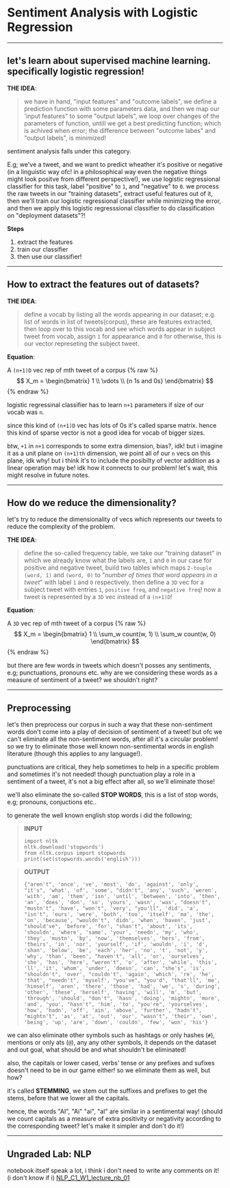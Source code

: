 # Sentiment Analysis with Logistic Regression

_____________________________________________________

## let's learn about supervised machine learning. specifically logistic regression!

**THE IDEA**:
> we have in hand, "input features" and "outcome labels", we define a prediction function with some parameters data, and then we map our 'input features" to some "output labels", we loop over changes of the parameters of function, untill we get a best predicting function; which is achived when error; the difference between "outcome labes" and "output labels", is minimized!

sentiment analysis falls under this category.

E.g;
we've a tweet, and we want to predict wheather it's positive or negative (in a linguistic way ofc! in a           philosophical way even the negative things might look positve from different perspective!), we use logistic regressional classifier for this task, label "positive" to `1`, and "negative" to `0`.
we process the raw tweets in our "training datasets", extract useful features out of it, then we'll train our logistic regressional classifier while minimizing the error, and then we apply this logistic regresssional classifier to do classification on "deployment datasets"?!

**Steps**
1. extract the features
2. train our classifier
3. then use our classifier!

_______________________________________


## How to extract the features out of datasets?

**THE IDEA**:
> define a vocab by listing all the words appearing in our dataset; e.g. list of words in list of tweets(corpus), these are features extracted, then loop over to this vocab and see which words appear in subject tweet from vocab, assign `1` for appearance and `0` for otherwise, this is our vector represeting the subject tweet. 

**Equation**:

A `(n+1)D` vec rep of mth tweet of a corpus
{% raw %}
  $$ X_m = \begin{bmatrix} 1 \\ \vdots \\ {n 1s and 0s} \end{bmatrix} $$
{% endraw %}

logistic regressinal classifier has to learn `n+1` parameters if size of our vocab was `n`. 

since this kind of `(n+1)D` vec has lots of 0s it's called sparse matrix. hence this kind of sparse vector is not a good idea for vocab of bigger sizes.

btw, `+1` in `n+1` corresponds to some extra dimension, bias?, idk! but i imagine it as a unit plane on `(n+1)th` dimension, we point all of our `n` vecs on this plane, idk why! but i think it's to include the posibilty of vector addition as a linear operation may be! idk how it connects to our problem! let's wait, this might resolve in future notes.

_____________________________


## How do we reduce the dimensionality?

let's try to reduce the dimensionality of vecs which represents our tweets to reduce the complexity of the problem.

**THE IDEA**:
> define the so-called frequency table, we take our "training dataset" in which we already know what the labels are, `1` and `0` in our case for positive and negative tweet, build two tables which maps `2-touple` `(word, 1)` and `(word, 0)` to "*number of times that word appears in a tweet*" with label `1` and `0` respectively. then define a `3D` vec for a subject tweet with entries `1`, `positive freq`, and `negative freq`! now a tweet is represented by a `3D` vec instead of a `(n+1)D`!

**Equation**:

A `3D` vec rep of mth tweet of a corpus
{% raw %}
  $$ X_m = \begin{bmatrix} 1 \\ \sum_w count(w, 1) \\ \sum_w count(w, 0) \end{bmatrix} $$
{% endraw %}

but there are few words in tweets which doesn't posses any sentiments, e.g; punctuations, pronouns etc. why are we considering these words as a measure of sentiment of a tweet? we shouldn't right?

_______________


## Preprocessing

let's then preprocess our corpus in such a way that these non-sentiment words don't come into a play of decision of sentiment of a tweet! but ofc we can't eliminate all the non-sentiment words, after all it's a circular problem! so we try to eliminate those well known non-sentimental words in english literature (though this applies to any language!).

punctuations are critical, they help sometimes to help in a specific problem and sometimes it's not needed! though punctuation play a role in a sentiment of a tweet, it's not a big effect after all, so we'll eliminate those!

we'll also eliminate the so-called **STOP WORDS**, this is a list of stop words, e.g; pronouns, conjuctions etc..

to generate the well known english stop words i did the following;

> **INPUT**
> ```
> import nltk
> nltk.download('stopwords')
> from nltk.corpus import stopwords
> print(set(stopwords.words('english')))
> ```

> **OUTPUT**
> ```
> {"aren't", 'once', 've', 'most', 'do', 'against', 'only', "it's", 'what', 'of', 'some', "didn't", 'any', 'such', 'weren', 'with', 'am', 'them', 'isn', 'until', 'between', 'into', 'then', 'an', 'does', 'don', 'so', 'yours', 'wasn', 'was', "doesn't", "mustn't", 'have', "won't", 'very', "you'll", 'did', 'a', "isn't", 'ours', 'were', 'both', 'too', 'itself', 'ma', 'the', 'on', 'because', "wouldn't", 'didn', 'when', 'haven', 'just', "should've", 'before', 'for', "shan't", 'about', 'its', 'shouldn', 'where', 'same', 'your', 'needn', 'my', 'who', 'they', 'mustn', 'by', 'now', 'themselves', 'hers', 'from', 'theirs', 'in', 'nor', 'yourself', 'if', 'wouldn', 'i', 'd', 'shan', 'below', 'be', 'each', 'her', 'no', 't', 'not', 'y', 'why', 'than', 'been', "haven't", 'all', 'or', 'ourselves', 'she', 'has', 'here', "weren't", 'o', 'after', 'while', 'this', 'll', 'it', 'whom', 'under', 'doesn', 'can', "she's", 'is', "shouldn't", 'over', "couldn't", 'again', 'which', 're', 'he', 'that', "needn't", 'myself', "you've", "you'd", "that'll", 'me', 'himself', 'aren', 'there', 'those', 'had', 'we', 's', 'during', 'other', 'these', 'herself', 'having', 'will', 'm', 'but', 'through', 'should', "don't", 'hasn', 'doing', 'mightn', 'more', 'and', 'you', "hasn't", 'him', 'to', "you're", 'yourselves', 'how', 'hadn', 'off', 'ain', 'above', 'further', "hadn't", "mightn't", 'as', 'at', 'out', 'our', "wasn't", 'their', 'own', 'being', 'up', 'are', 'down', 'couldn', 'few', 'won', 'his'}
> ```

we can also eliminate other symbols such as hashtags or only hashes (`#`), mentions or only ats (`@`), any any other symbols, it depends on the dataset and out goal, what should be and what shouldn't be eliminated!

also, the capitals or lower cased, verbs' tense or any prefixes and sufixes doesn't need to be in our game either! so we eliminate them as well, but how?

it's called **STEMMING**, we stem out the suffixes and prefixes to get the stems, before that we lower all the capitals.

hence, the words "AI", "Ai" "ai", "aI" are similar in a sentimental way! (should we count capitals as a measure of extra positivity or negativity according to the corresponding tweet? let's make it simpler and don't do it!)

_______________________


## Ungraded Lab: NLP
notebook itself speak a lot, i think i don't need to write any comments on it!
(i don't know if i)
[NLP_C1_W1_lecture_nb_01](https://github.com/XinYaanZyoy/onlinecoursenotes/NLP/data/NLP_C1_W1_lecture_nb_01.ipynb)